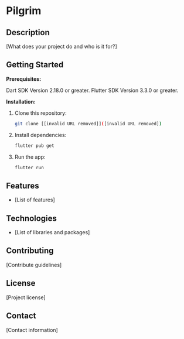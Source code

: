 
# Pilgrim

## Description

[What does your project do and who is it for?]

## Getting Started

**Prerequisites:**

Dart SDK Version 2.18.0 or greater.
Flutter SDK Version 3.3.0 or greater.

**Installation:**

1. Clone this repository:
    ```bash
    git clone [[invalid URL removed]]([invalid URL removed])
    ```
2. Install dependencies:
    ```bash
    flutter pub get
    ```
3. Run the app:
    ```bash
    flutter run
    ```

## Features

* [List of features]

## Technologies

* [List of libraries and packages]

## Contributing

[Contribute guidelines]

## License

[Project license]

## Contact

[Contact information]
